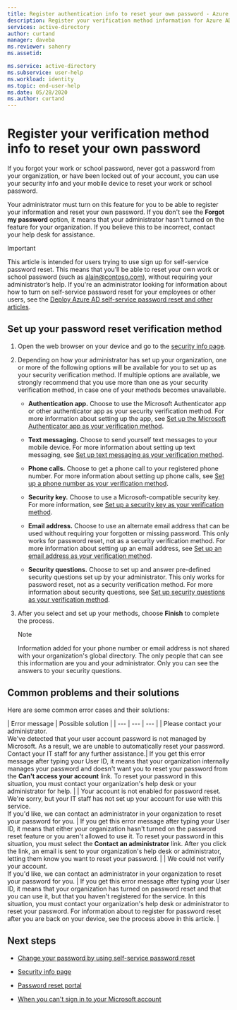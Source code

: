 ```yaml
---
title: Register authentication info to reset your own password - Azure AD
description: Register your verification method information for Azure AD self-service password reset, so you can reset your own password without administrator help.
services: active-directory
author: curtand
manager: daveba
ms.reviewer: sahenry
ms.assetid:

ms.service: active-directory
ms.subservice: user-help
ms.workload: identity
ms.topic: end-user-help
ms.date: 05/28/2020
ms.author: curtand
---
```


# Register your verification method info to reset your own password

If you forgot your work or school password, never got a password from your organization, or have been locked out of your account, you can use your security info and your mobile device to reset your work or school password.

Your administrator must turn on this feature for you to be able to register your information and reset your own password. If you don't see the **Forgot my password** option, it means that your administrator hasn't turned on the feature for your organization. If you believe this to be incorrect, contact your help desk for assistance.

>[!Important]
>This article is intended for users trying to use sign up for self-service password reset. This means that you’ll be able to reset your own work or school password (such as alain@contoso.com), without requiring your administrator’s help. If you're an administrator looking for information about how to turn on self-service password reset for your employees or other users, see the [Deploy Azure AD self-service password reset and other articles](../authentication/howto-sspr-deployment.md).

## Set up your password reset verification method

1. Open the web browser on your device and go to the [security info page](https://account.activedirectory.windowsazure.com/PasswordReset/Register.aspx?regref=ssprsetup).

2. Depending on how your administrator has set up your organization, one or more of the following options will be available for you to set up as your security verification method. If multiple options are available, we strongly recommend that you use more than one as your security verification method, in case one of your methods becomes unavailable.

    - **Authentication app.** Choose to use the Microsoft Authenticator app or other authenticator app as your security verification method. For more information about setting up the app, see [Set up the Microsoft Authenticator app as your verification method](security-info-setup-auth-app.md).

    - **Text messaging.** Choose to send yourself text messages to your mobile device. For more information about setting up text messaging, see [Set up text messaging as your verification method](security-info-setup-text-msg.md).

    - **Phone calls.** Choose to get a phone call to your registered phone number. For more information about setting up phone calls, see [Set up a phone number as your verification method](security-info-setup-phone-number.md).

    - **Security key.** Choose to use a Microsoft-compatible security key. For more information, see [Set up a security key as your verification method](security-info-setup-security-key.md).

    - **Email address.** Choose to use an alternate email address that can be used without requiring your forgotten or missing password. This only works for password reset, not as a security verification method. For more information about setting up an email address, see [Set up an email address as your verification method](security-info-setup-email.md).

    - **Security questions.** Choose to set up and answer pre-defined security questions set up by your administrator. This only works for password reset,  not as a security verification method. For more information about security questions, see [Set up security questions as your verification method](security-info-setup-questions.md).

3. After you select and set up your methods, choose **Finish** to complete the process.

    > [!Note]
    > Information added for your phone number or email address is not shared with your organization's global directory. The only people that can see this information are you and your administrator. Only you can see the answers to your security questions.

## Common problems and their solutions

 Here are some common error cases and their solutions:

| Error message |  Possible solution |
| --- | --- | --- |
| Please contact your administrator.<br>We've detected that your user account password is not managed by Microsoft. As a result, we are unable to automatically reset your password.<br>Contact your IT staff for any further assistance.| If you get this error message after typing your User ID, it means that your organization internally manages your password and doesn't want you to reset your password from the **Can't access your account** link. To reset your password in this situation, you must contact your organization's help desk or your administrator for help. |
| Your account is not enabled for password reset.<br>We're sorry, but your IT staff has not set up your account for use with this service.<br>If you'd like, we can contact an administrator in your organization to reset your password for you. | If you get this error message after typing your User ID, it means that either your organization hasn't turned on the password reset feature or you aren't allowed to use it. To reset your password in this situation, you must select the **Contact an administrator** link. After you click the link, an email is sent to your organization's help desk or administrator, letting them know you want to reset your password. |
| We could not verify your account.<br>If you'd like, we can contact an administrator in your organization to reset your password for you. | If you get this error message after typing your User ID, it means that your organization has turned on password reset and that you can use it, but that you haven't registered for the service. In this situation, you must contact your organization's help desk or administrator to reset your password. For information about to register for password reset after you are back on your device, see the process above in this article. |

## Next steps

- [Change your password by using self-service password reset](active-directory-passwords-update-your-own-password.md)

- [Security info page](https://mysignins.microsoft.com/security-info)

- [Password reset portal](https://passwordreset.microsoftonline.com/)

- [When you can't sign in to your Microsoft account](https://support.microsoft.com/help/12429/microsoft-account-sign-in-cant)